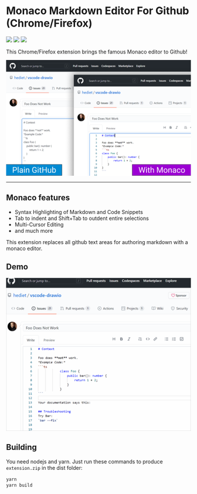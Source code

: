 # Monaco Markdown Editor For Github (Chrome/Firefox)

[![](https://img.shields.io/static/v1?style=social&label=Sponsor&message=%E2%9D%A4&logo=GitHub&color&link=%3Curl%3E)](https://github.com/sponsors/hediet)
[![](https://img.shields.io/static/v1?style=social&label=Donate&message=%E2%9D%A4&logo=Paypal&color&link=%3Curl%3E)](https://www.paypal.com/cgi-bin/webscr?cmd=_s-xclick&hosted_button_id=ZP5F38L4C88UY&source=url)
[![](https://img.shields.io/twitter/follow/hediet_dev.svg?style=social)](https://twitter.com/intent/follow?screen_name=hediet_dev)

This Chrome/Firefox extension brings the famous Monaco editor to Github!

![](./docs/screenshot.png)

---

## Monaco features

-   Syntax Highlighting of Markdown and Code Snippets
-   Tab to indent and Shift+Tab to outdent entire selections
-   Multi-Cursor Editing
-   and much more

This extension replaces all github text areas for authoring markdown with a monaco editor.

## Demo

![](./docs/demo.gif)

## Building

You need nodejs and yarn. Just run these commands to produce `extension.zip` in the dist folder:

```
yarn
yarn build
```
